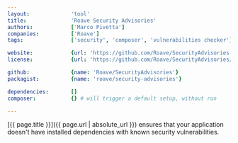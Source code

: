 ```yaml
---
layout:             'tool'
title:              'Roave Security Advisories'
authors:            ['Marco Pivetta']
companies:          ['Roave']
tags:               ['security', 'composer', 'vulnerabilities checker']

website:            {url: 'https://github.com/Roave/SecurityAdvisories'}
license:            {url: 'https://github.com/Roave/SecurityAdvisories/blob/master/LICENSE', label: 'MIT License'}

github:             {name: 'Roave/SecurityAdvisories'}
packagist:          {name: 'roave/security-advisories'} 

dependencies:       []
composer:           {} # will trigger a default setup, without run   

---
```


[{{ page.title }}]({{ page.url | absolute_url }}) ensures that your application
doesn't have installed dependencies with known security vulnerabilities.

<!--more--> 
